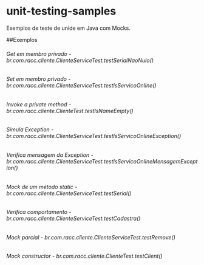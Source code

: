 # unit-testing-samples
Exemplos de teste de unide em Java com Mocks.


##Exemplos
###### Get em membro privado - br.com.racc.cliente.ClienteServiceTest.testSerialNaoNulo()
###### Set em membro privado - br.com.racc.cliente.ClienteServiceTest.testIsServicoOnline()
###### Invoke a private method - br.com.racc.cliente.ClienteTest.testIsNameEmpty()
###### Simula Exception - br.com.racc.cliente.ClienteServiceTest.testIsServicoOnlineException()
###### Verifica mensagem da Exception - br.com.racc.cliente.ClienteServiceTest.testIsServicoOnlineMensagemException() 
###### Mock de um método static - br.com.racc.cliente.ClienteServiceTest.testSerial()
###### Verifica comportamento - br.com.racc.cliente.ClienteServiceTest.testCadastra()
###### Mock parcial - br.com.racc.cliente.ClienteServiceTest.testRemove()
###### Mock constructor - br.com.racc.cliente.ClienteTest.testClient()
